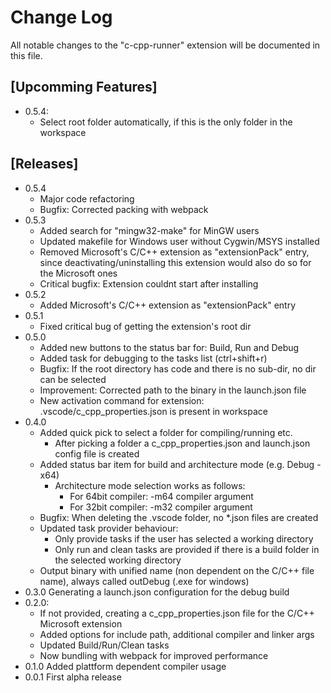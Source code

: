 # Change Log

All notable changes to the "c-cpp-runner" extension will be documented in this file.

## [Upcomming Features]

- 0.5.4:
  - Select root folder automatically, if this is the only folder in the workspace

## [Releases]

- 0.5.4
  - Major code refactoring
  - Bugfix: Corrected packing with webpack
- 0.5.3
  - Added search for "mingw32-make" for MinGW users
  - Updated makefile for Windows user without Cygwin/MSYS installed
  - Removed Microsoft's C/C++ extension as "extensionPack" entry, since deactivating/uninstalling this extension would also do so for the Microsoft ones
  - Critical bugfix: Extension couldnt start after installing
- 0.5.2
  - Added Microsoft's C/C++ extension as "extensionPack" entry
- 0.5.1
  - Fixed critical bug of getting the extension's root dir
- 0.5.0
  - Added new buttons to the status bar for: Build, Run and Debug
  - Added task for debugging to the tasks list (ctrl+shift+r)
  - Bugfix: If the root directory has code and there is no sub-dir, no dir can be selected
  - Improvement: Corrected path to the binary in the launch.json file
  - New activation command for extension: .vscode/c_cpp_properties.json is present in workspace
- 0.4.0
  - Added quick pick to select a folder for compiling/running etc.
    - After picking a folder a c_cpp_properties.json and launch.json config file is created
  - Added status bar item for build and architecture mode (e.g. Debug - x64)
    - Architecture mode selection works as follows:
      - For 64bit compiler: -m64 compiler argument
      - For 32bit compiler: -m32 compiler argument
  - Bugfix: When deleting the .vscode folder, no *.json files are created
  - Updated task provider behaviour:
    - Only provide tasks if the user has selected a working directory
    - Only run and clean tasks are provided if there is a build folder in the selected working directory
  - Output binary with unified name (non dependent on the C/C++ file name), always called outDebug (.exe for windows)
- 0.3.0 Generating a launch.json configuration for the debug build
- 0.2.0:
  - If not provided, creating a c_cpp_properties.json file for the C/C++ Microsoft extension
  - Added options for include path, additional compiler and linker args
  - Updated Build/Run/Clean tasks
  - Now bundling with webpack for improved performance
- 0.1.0 Added plattform dependent compiler usage
- 0.0.1 First alpha release
